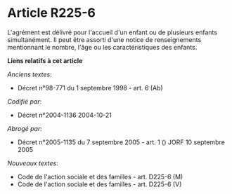 # Article R225-6

L'agrément est délivré pour l'accueil d'un enfant ou de plusieurs enfants simultanément. Il peut être assorti d'une notice de
renseignements mentionnant le nombre, l'âge ou les caractéristiques des enfants.

**Liens relatifs à cet article**

_Anciens textes_:

  - Décret n°98-771 du 1 septembre 1998 - art. 6 (Ab)

_Codifié par_:

  - Décret n°2004-1136 2004-10-21

_Abrogé par_:

  - Décret n°2005-1135 du 7 septembre 2005 - art. 1 () JORF 10 septembre 2005

_Nouveaux textes_:

  - Code de l'action sociale et des familles - art. D225-6 (M)
  - Code de l'action sociale et des familles - art. D225-6 (V)
